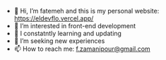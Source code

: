 - 👋 Hi, I’m fatemeh and this is my personal website: https://eldevflo.vercel.app/ 
- 👀 I’m interested in front-end development
- 🌱 I constatntly learning and updating
- 💞️ I’m seeking new experiences
- 📫 How to reach me: f.zamanipour@gmail.com

<!---
fzmnpr/fzmnpr is a ✨ special ✨ repository because its `README.md` (this file) appears on your GitHub profile.
You can click the Preview link to take a look at your changes.
--->
